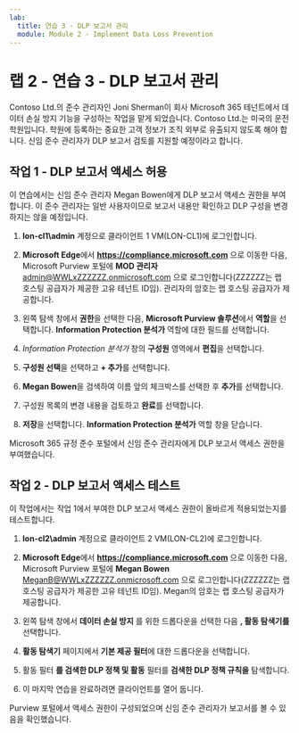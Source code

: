 ```yaml
---
lab:
  title: 연습 3 - DLP 보고서 관리
  module: Module 2 - Implement Data Loss Prevention
---
```


# 랩 2 - 연습 3 - DLP 보고서 관리

Contoso Ltd.의 준수 관리자인 Joni Sherman이 회사 Microsoft 365 테넌트에서 데이터 손실 방지 기능을 구성하는 작업을 맡게 되었습니다. Contoso Ltd.는 미국의 운전학원입니다. 학원에 등록하는 중요한 고객 정보가 조직 외부로 유출되지 않도록 해야 합니다. 신임 준수 관리자가 DLP 보고서 검토를 지원할 예정이라고 합니다.

## 작업 1 - DLP 보고서 액세스 허용

이 연습에서는 신임 준수 관리자 Megan Bowen에게 DLP 보고서 액세스 권한을 부여합니다. 이 준수 관리자는 일반 사용자이므로 보고서 내용만 확인하고 DLP 구성을 변경하지는 않을 예정입니다.

1. **lon-cl1\admin** 계정으로 클라이언트 1 VM(LON-CL1)에 로그인합니다.

1. **Microsoft Edge**에서 **https://compliance.microsoft.com** 으로 이동한 다음, Microsoft Purview 포털에 **MOD 관리자** admin@WWLxZZZZZZ.onmicrosoft.com 으로 로그인합니다(ZZZZZZ는 랩 호스팅 공급자가 제공한 고유 테넌트 ID임).  관리자의 암호는 랩 호스팅 공급자가 제공합니다.

1. 왼쪽 탐색 창에서 **권한**을 선택한 다음, **Microsoft Purview 솔루션**에서 **역할**을 선택합니다.   **Information Protection 분석가** 역할에 대한 필드를 선택합니다.

1. *Information Protection 분석가* 창의 **구성원** 영역에서 **편집**을 선택합니다.

1. **구성원 선택**을 선택하고 **+ 추가**를 선택합니다.

1. **Megan Bowen**을 검색하여 이름 앞의 체크박스를 선택한 후 **추가**를 선택합니다.

1. 구성원 목록의 변경 내용을 검토하고 **완료**를 선택합니다.

1. **저장**을 선택합니다. **Information Protection 분석가** 역할 창을 닫습니다.

Microsoft 365 규정 준수 포털에서 신임 준수 관리자에게 DLP 보고서 액세스 권한을 부여했습니다.

## 작업 2 - DLP 보고서 액세스 테스트

이 작업에서는 작업 1에서 부여한 DLP 보고서 액세스 권한이 올바르게 적용되었는지를 테스트합니다.

1. **lon-cl2\admin** 계정으로 클라이언트 2 VM(LON-CL2)에 로그인합니다.

1. **Microsoft Edge**에서 **https://compliance.microsoft.com** 으로 이동한 다음, Microsoft Purview 포털에 **Megan Bowen** MeganB@WWLxZZZZZZ.onmicrosoft.com 으로 로그인합니다(ZZZZZZ는 랩 호스팅 공급자가 제공한 고유 테넌트 ID임).  Megan의 암호는 랩 호스팅 공급자가 제공합니다.

1. 왼쪽 탐색 창에서 **데이터 손실 방지** 를 위한 드롭다운을 선택한 다음 **, 활동 탐색기를** 선택합니다.

1. **활동 탐색기** 페이지에서 **기본 제공 필터**에 대한 드롭다운을 선택합니다. 

1. 활동 필터 **를 검색한 DLP 정책 및 활동** 필터를 **검색한 DLP 정책 규칙을** 탐색합니다.

1. 이 마지막 연습을 완료하려면 클라이언트를 열어 둡니다.

Purview 포털에서 액세스 권한이 구성되었으며 신임 준수 관리자가 보고서를 볼 수 있음을 확인했습니다.
